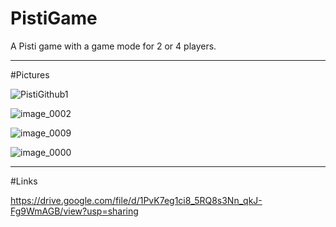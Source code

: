# PistiGame

A Pisti game with a game mode for 2 or 4 players.

---

#Pictures

![PistiGithub1](https://github.com/BK-97/PistiGame/assets/59361739/c16a21d5-764f-4929-ab34-e8f66709c5d5)

![image_0002](https://github.com/BK-97/PistiGame/assets/59361739/e4d92ad2-8d5e-4015-a366-e58a03a0508a)

![image_0009](https://github.com/BK-97/PistiGame/assets/59361739/60e9799f-0c7b-44ad-a2fd-69a57b6d140d)

![image_0000](https://github.com/BK-97/PistiGame/assets/59361739/a9b5333d-3917-4692-a825-ccb86ce9ccf0)

---

#Links

https://drive.google.com/file/d/1PvK7eg1ci8_5RQ8s3Nn_qkJ-Fg9WmAGB/view?usp=sharing
